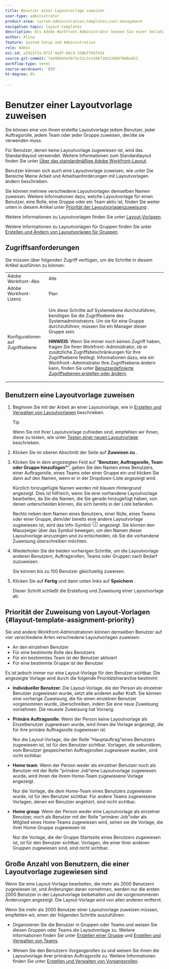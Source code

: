 ```yaml
---
title: Benutzer einer Layoutvorlage zuweisen
user-type: administrator
product-area: system-administration;templates;user-management
navigation-topic: layout-templates
description: Als Adobe Workfront-Administrator können Sie einer beliebigen Benutzer, Rolle, Gruppe oder Gruppe, die diese Vorlage verwenden möchten, eine von Ihnen erstellte Layoutvorlage zuweisen.
author: Alina
feature: System Setup and Administration
role: Admin
exl-id: a2915f3a-071f-4e9f-88c9-338bf765f418
source-git-commit: 7ee96045e5673c51c3ce348f395226857686a923
workflow-type: tm+mt
source-wordcount: '933'
ht-degree: 0%

---
```


# Benutzer einer Layoutvorlage zuweisen

Sie können eine von Ihnen erstellte Layoutvorlage jedem Benutzer, jeder Auftragsrolle, jedem Team oder jeder Gruppe zuweisen, der/die sie verwenden muss.

Für Benutzer, denen keine Layoutvorlage zugewiesen ist, wird das Standardlayout verwendet. Weitere Informationen zum Standardlayout finden Sie unter [Über das standardmäßige Adobe Workfront-Layout](../../../administration-and-setup/customize-workfront/use-layout-templates/about-the-default-wf-layout.md).

Benutzer können sich auch eine Layoutvorlage zuweisen, wie unter Die Bereiche Meine Arbeit und Arbeitsanforderungen mit Layoutvorlagen ändern beschrieben.

Sie können mehrere verschiedene Layoutvorlagen demselben Namen zuweisen. Weitere Informationen dazu, welche Layoutvorlage für einen Benutzer, eine Rolle, eine Gruppe oder ein Team aktiv ist, finden Sie weiter unten in diesem Artikel unter [Priorität der Layoutvorlagenzuweisung](#layout-template-assignment-priority) .

Weitere Informationen zu Layoutvorlagen finden Sie unter [Layout-Vorlagen](../../../administration-and-setup/customize-workfront/use-layout-templates/use-layout-templates-customize-ui.md).

Weitere Informationen zu Layoutvorlagen für Gruppen finden Sie unter [Erstellen und Ändern von Layoutvorlagen für Gruppen](../../../administration-and-setup/manage-groups/work-with-group-objects/create-and-modify-a-groups-layout-templates.md).

## Zugriffsanforderungen

Sie müssen über folgenden Zugriff verfügen, um die Schritte in diesem Artikel ausführen zu können:

<table style="table-layout:auto"> 
 <col> 
 <col> 
 <tbody> 
  <tr> 
   <td role="rowheader">Adobe Workfront-Abo</td> 
   <td>Alle</td> 
  </tr> 
  <tr> 
   <td role="rowheader">Adobe Workfront-Lizenz</td> 
   <td>Plan</td> 
  </tr> 
  <tr> 
   <td role="rowheader">Konfigurationen auf Zugriffsebene</td> 
   <td> <p>Um diese Schritte auf Systemebene durchzuführen, benötigen Sie die Zugriffsebene des Systemadministrators.
Um sie für eine Gruppe durchzuführen, müssen Sie ein Manager dieser Gruppe sein.</p> <p><b>HINWEIS</b>: Wenn Sie immer noch keinen Zugriff haben, fragen Sie Ihren Workfront-Administrator, ob er zusätzliche Zugriffsbeschränkungen für Ihre Zugriffsebene festlegt. Informationen dazu, wie ein Workfront-Administrator Ihre Zugriffsebene ändern kann, finden Sie unter <a href="../../../administration-and-setup/add-users/configure-and-grant-access/create-modify-access-levels.md" class="MCXref xref">Benutzerdefinierte Zugriffsebenen erstellen oder ändern</a>.</p> </td> 
  </tr> 
 </tbody> 
</table>

## Benutzern eine Layoutvorlage zuweisen

1. Beginnen Sie mit der Arbeit an einer Layoutvorlage, wie in [Erstellen und Verwalten von Layoutvorlagen](../../../administration-and-setup/customize-workfront/use-layout-templates/create-and-manage-layout-templates.md) beschrieben.

   >[!TIP]
   >
   >Wenn Sie mit Ihrer Layoutvorlage zufrieden sind, empfehlen wir Ihnen, diese zu testen, wie unter [Testen einer neuen Layoutvorlage](../../../administration-and-setup/customize-workfront/use-layout-templates/test-a-layout-template.md) beschrieben.

1. Klicken Sie im oberen Abschnitt der Seite auf **Zuweisen zu** .
1. Klicken Sie in dem angezeigten Feld auf &quot;**Benutzer, Auftragsrolle, Team oder Gruppe hinzufügen&quot;**&quot;, geben Sie den Namen eines Benutzers, einer Auftragsrolle, eines Teams oder einer Gruppe ein und klicken Sie dann auf den Namen, wenn er in der Dropdown-Liste angezeigt wird.

   Kürzlich hinzugefügte Namen werden mit blauem Hintergrund angezeigt. Dies ist hilfreich, wenn Sie eine vorhandene Layoutvorlage bearbeiten, da Sie die Namen, die Sie gerade hinzugefügt haben, von denen unterscheiden können, die sich bereits in der Liste befanden.

   Rechts neben dem Namen eines Benutzers, einer Rolle, eines Teams oder einer Gruppe, dem/der bereits eine andere Layoutvorlage zugewiesen ist, wird das Info-Symbol ![](assets/info-icon.png) angezeigt. Sie können den Mauszeiger über das Symbol bewegen, um den Namen dieser Layoutvorlage anzuzeigen und zu entscheiden, ob Sie die vorhandene Zuweisung überschreiben möchten.

1. Wiederholen Sie die beiden vorherigen Schritte, um die Layoutvorlage anderen Benutzern, Auftragsrollen, Teams oder Gruppen nach Bedarf zuzuweisen.

   Sie können bis zu 100 Benutzer gleichzeitig zuweisen.

1. Klicken Sie auf **Fertig** und dann unten links auf **Speichern** .

   Dieser Schritt schließt die Erstellung und Zuweisung einer Layoutvorlage ab.

## Priorität der Zuweisung von Layout-Vorlagen {#layout-template-assignment-priority}

Sie und andere Workfront-Administratoren können demselben Benutzer auf vier verschiedene Arten verschiedene Layoutvorlagen zuweisen:

* An den einzelnen Benutzer
* Für eine bestimmte Rolle des Benutzers
* Für ein bestimmtes Team ist der Benutzer aktiviert
* Für eine bestimmte Gruppe ist der Benutzer

Es ist jedoch immer nur eine Layout-Vorlage für den Benutzer sichtbar. Die angezeigte Vorlage wird durch die folgende Prioritätshierarchie bestimmt:

* **Individueller Benutzer**: Die Layout-Vorlage, die der Person als einzelner Benutzer zugewiesen wurde, setzt alle anderen außer Kraft. Sie können eine vorherige Zuweisung, die für einen einzelnen Benutzer vorgenommen wurde, überschreiben, indem Sie eine neue Zuweisung vornehmen. Die neueste Zuweisung hat Vorrang.
* **Primäre Auftragsrolle**: Wenn der Person keine Layoutvorlage als Einzelbenutzer zugewiesen wurde, wird ihnen die Vorlage angezeigt, die für ihre primäre Auftragsrolle zugewiesen ist.

  Nur die Layout-Vorlage, die der Rolle &quot;Hauptauftrag&quot;eines Benutzers zugewiesen ist, ist für den Benutzer sichtbar. Vorlagen, die sekundären, vom Benutzer gespeicherten Auftragsrollen zugewiesen wurden, sind nicht sichtbar.

* **Home team**: Wenn der Person weder als einzelner Benutzer noch als Benutzer mit der Rolle &quot;primärer Job&quot;eine Layoutvorlage zugewiesen wurde, wird ihnen die ihrem Home-Team zugewiesene Vorlage angezeigt.

  Nur die Vorlage, die dem Home-Team eines Benutzers zugewiesen wurde, ist für den Benutzer sichtbar. Für andere Teams zugewiesene Vorlagen, denen ein Benutzer angehört, sind nicht sichtbar.

* **Home group**: Wenn der Person weder eine Layoutvorlage als einzelner Benutzer, noch als Benutzer mit der Rolle &quot;primärer Job&quot;oder als Mitglied eines Home-Teams zugewiesen wird, sehen sie die Vorlage, die ihrer Home-Gruppe zugewiesen ist.

  Nur die Vorlage, die der Gruppe Startseite eines Benutzers zugewiesen ist, ist für den Benutzer sichtbar. Vorlagen, die einer ihrer anderen Gruppen zugewiesen sind, sind nicht sichtbar.

## Große Anzahl von Benutzern, die einer Layoutvorlage zugewiesen sind

Wenn Sie eine Layout-Vorlage bearbeiten, die mehr als 2000 Benutzern zugewiesen ist, und Änderungen daran vornehmen, werden nur die ersten 2000 Benutzer in der Layoutvorlage beibehalten und die vorgenommenen Änderungen angezeigt. Die Layout-Vorlage wird von allen anderen entfernt.

Wenn Sie mehr als 2000 Benutzer einer Layoutvorlage zuweisen müssen, empfehlen wir, einen der folgenden Schritte auszuführen:

* Organisieren Sie die Benutzer in Gruppen oder Teams und weisen Sie diesen Gruppen oder Teams die Layoutvorlage zu. Weitere Informationen finden Sie unter [Erstellen einer Gruppe](../../../administration-and-setup/manage-groups/create-and-manage-groups/create-a-group.md) und [Erstellen und Verwalten von Teams](../../../people-teams-and-groups/create-and-manage-teams/create-and-mange-teams.md).

* Weisen Sie den Benutzern Vorgangsrollen zu und weisen Sie ihnen die Layoutvorlage ihrer primären Auftragsrolle zu. Weitere Informationen finden Sie unter [Erstellen und Verwalten von Vorgangsrollen](../../../administration-and-setup/set-up-workfront/organizational-setup/create-manage-job-roles.md).
